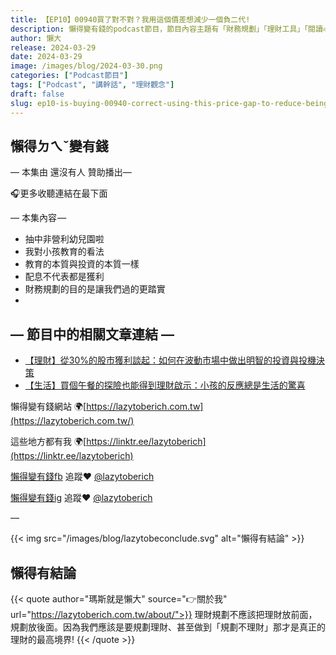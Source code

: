 ```yaml
---
title: 【EP10】00940買了對不對？我用這個價差想減少一個負二代!
description: 懶得變有錢的podcast節目，節目內容主題有「財務規劃」「理財工具」「閱讀心得」「職涯與生活」，內容涵蓋了你與金錢會產生的所有關係。如果想要讓自己對「財務規劃」的本質有更進一步的認識，歡迎訂閱、追蹤、分享並歡迎進一步提出你的想法，讓更多人一起財務有規劃、快樂有方法。
author: 懶大
release: 2024-03-29
date: 2024-03-29
image: /images/blog/2024-03-30.png
categories: ["Podcast節目"]
tags: ["Podcast", "講幹話", "理財觀念"]
draft: false
slug: ep10-is-buying-00940-correct-using-this-price-gap-to-reduce-being-the-second-generation-in-debt
---
```


## 懶得ㄉㄟˇ變有錢

— 本集由 還沒有人 贊助播出—

🎧更多收聽連結在最下面

— 本集內容 —

- 抽中非營利幼兒園啦
- 我對小孩教育的看法
- 教育的本質與投資的本質一樣
- 配息不代表都是獲利
- 財務規劃的目的是讓我們過的更踏實
-

## — 節目中的相關文章連結 —

- [【理財】從30%的股市獲利談起：如何在波動市場中做出明智的投資與投機決策](https://lazytoberich.com.tw/blog/from-30-stock-market-profits-how-to-make-wise-investment-and-speculation-decisions-in-a-volatile-market/)
- [【生活】買個午餐的探險也能得到理財啟示：小孩的反應總是生活的驚喜](https://lazytoberich.com.tw/blog/mai-ge-wu-can-de-tan-xian-ye-neng-de-dao-li-cai-qi-shi-xiao-hai-de-fan-ying-zong-shi-sheng-huo-de-jing-xi/)

懶得變有錢網站 🌍[https://lazytoberich.com.tw](https://lazytoberich.com.tw/)

這些地方都有我 🌍[https://linktr.ee/lazytoberich](https://linktr.ee/lazytoberich)

[懶得變有錢fb](https://www.facebook.com/lazytoberich) 追蹤❤️ [@lazytoberich](https://www.facebook.com/lazytoberich)

[懶得變有錢ig](https://www.instagram.com/lazytoberich/) 追蹤❤️ [@lazytoberich](https://www.instagram.com/lazytoberich/)

—

{{< img src="/images/blog/lazytobeconclude.svg" alt="懶得有結論" >}}

## 懶得有結論

{{< quote author="瑪斯就是懶大" source="👉關於我" url="https://lazytoberich.com.tw/about/">}}
理財規劃不應該把理財放前面，規劃放後面。因為我們應該是要規劃理財、甚至做到「規劃不理財」那才是真正的理財的最高境界!
{{< /quote >}}
